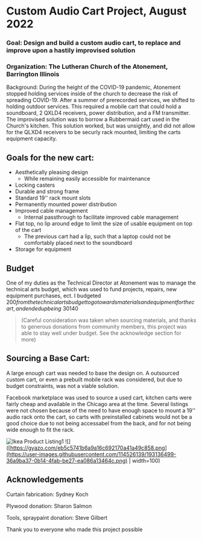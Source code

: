 # Custom Audio Cart Project, August 2022

### Goal: Design and build a custom audio cart, to replace and improve upon a hastily improvised solution

### Organization: The Lutheran Church of the Atonement, Barrington Illinois

Background: During the height of the COVID-19 pandemic, Atonement stopped holding services inside of the church to decrease the risk of spreading COVID-19.
After a summer of prerecorded services, we shifted to holding outdoor services. This required a mobile cart that could hold a soundboard, 2 QXLD4 receivers,
power distribution, and a FM transmitter. The improvised solution was to borrow a Rubbermaid cart used in the Church's kitchen. This solution worked, but was
unsightly, and did not allow for the QLXD4 receivers to be securly rack mounted, limiting the carts equipment capacity.



## Goals for the new cart:
 - Aesthetically pleasing design
     - While remaining easily accessible for maintenance
 - Locking casters
 - Durable and strong frame
 - Standard 19'' rack mount slots
 - Permanently mounted power distribution
 - Improved cable management
    - Internal passthrough to facilitate improved cable management
 - Flat top, no lip around edge to limit the size of usable equipment on top of the cart
   - The previous cart had a lip, such that a laptop could not be comfortably placed next to the soundboard
 - Storage for equipment
 
## Budget

One of my duties as the Technical Director at Atonement was to manage the technical arts budget, which was used to fund projects, repairs, new equipment purchases, ect. 
I budgeted $200 from the technical arts budget to go towards materials and equipment for the cart, and ended up being ~30% under budget, spending ~$140

> (Careful consideration was taken when sourcing materials, and thanks to generous donations from community members, this project was able to stay well under budget. 
See the acknowledge section for more)

## Sourcing a Base Cart:

A large enough cart was needed to base the design on. A outsourced custom cart, or even a prebuilt mobile rack was considered, but due to budget constraints, 
was not a viable solution. 

Facebook marketplace was used to source a used cart, kitchen carts were fairly cheap and available in the Chicago area at the time. Several listings were not chosen because 
of the need to have enough space to mount a 19'' audio rack onto the cart, so carts with preinstalled cabinets would not be a good choice due to not being accessabel from 
the back, and for not being wide enough to fit the rack. 


![Ikea Product Listing1](https://user-images.githubusercontent.com/114526139/193136499-36a9ba37-0b14-4fab-be27-ea086a13464c.png)
![]([https://gyazo.com/eb5c5741b6a9a16c692170a41a49c858.png](https://user-images.githubusercontent.com/114526139/193136499-36a9ba37-0b14-4fab-be27-ea086a13464c.png) | width=100)

## Acknowledgements

Curtain fabrication: Sydney Koch

Plywood donation: Sharon Salmon

Tools, spraypaint donation: Steve Gilbert

Thank you to everyone who made this project possible

